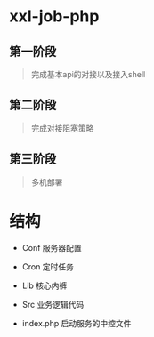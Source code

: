 # xxl-job-php

## 第一阶段
> 完成基本api的对接以及接入shell

## 第二阶段
> 完成对接阻塞策略

## 第三阶段
> 多机部署

# 结构
- Conf 服务器配置

- Cron 定时任务

- Lib  核心内裤

- Src  业务逻辑代码

- index.php  启动服务的中控文件
